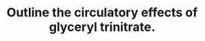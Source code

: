 ---
title: "Outline the circulatory effects of glyceryl trinitrate."
entityType: SAQ
exam: PEX
college: ANZCA
year: 2004
sitting: A
question: 6
passRate: 83
EC_extraCredit:
- "Good answers included not only the direct effects of glyceryl trinitrate on blood vessels but also how those effects lead to favourable changes in the myocardial oxygen supply and demand ratio."
- "Many candidates also gave a brief description of glyceryl trinitrate’s effects in pathological states, such as in myocardial ischaemia, cardiac failure and hypovolaemia."
- "Fewer candidates outlined the effects of glyceryl trinitrate on other organ circulations such as the pulmonary, uterine and cerebral circulations or possible effects on platelets."
---